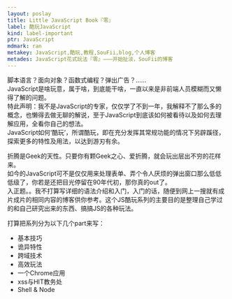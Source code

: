 ```yaml
---
layout: poslay
title: Little JavaScript Book『零』
label: 酷玩JavaScript
kind: label-important
ptr: JavaScript
mdmark: ran
metakey: JavaScript,酷玩,教程,SouFii,blog,个人博客
metades: JavaScript花式玩法『零』———开始扯淡，SouFii的博客
---
```


脚本语言？面向对象？函数式编程？弹出广告？……  
JavaScript是啥玩意，属于啥，到底能干啥，一直以来是非前端人员模糊而又懒得了解的问题。  
特此声明：我不是JavaScript的专家，仅仅学了不到一年，我解释不了那么多的概念，也懒得去做无聊的解说，至于JavaScript到底该如何被看待以及如何去理解应用，全看你自己的想法。  
JavaScript如何‘酷玩’，所谓酷玩，即在充分发挥其常规功能的情况下另辟蹊径，探索更多的特性及用法，以达到游刃有余。  

折腾是Geek的天性。只要你有颗Geek之心、爱折腾，就会玩出层出不穷的花样来。  
如今的JavaScript可不是仅仅用来处理表单、弄个令人厌烦的弹出窗口那么低低低级了，你若是还把目光停留在90年代初，那你真的out了。  
入正题。。我不打算写详细的语法介绍和入门，入门的话，随便到网上一搜就有成片成片的相同内容的博客供你参考。这个JS酷玩系列的主要目的是整理自己学过的和自己研究出来的东西、搞搞JS的各种玩法。

打算把系列分为以下几个part来写：  
+ 基本技巧  
+ 诡异特性  
+ 跨域技术  
+ 高效玩法  
+ 一个Chrome应用  
+ xss与HIT教务处  
+ Shell & Node  